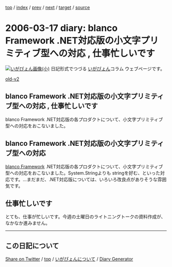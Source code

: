 [top](../index.html) 
 / [index](index.html) 
 / [prev](ig060316.html) 
 / [next](ig060318.html) 
 / [target](https://igapyon.github.io/diary/2006/ig060317.html) 
 / [source](https://github.com/igapyon/diary/blob/gh-pages/2006/ig060317.html.src.md) 

2006-03-17 diary: blanco Framework .NET対応版の小文字プリミティブ型への対応 , 仕事忙しいです
=====================================================================================================
[![いがぴょん画像(小)](https://igapyon.github.io/diary/images/iga200306s.jpg "いがぴょん")](https://igapyon.github.io/diary/memo/memoigapyon.html) 日記形式でつづる [いがぴょん](https://igapyon.github.io/diary/memo/memoigapyon.html)コラム ウェブページです。

[old-v2](ig060317-orig.html)

## blanco Framework .NET対応版の小文字プリミティブ型への対応 , 仕事忙しいです

blanco Framework .NET対応版の各プロダクトについて、小文字プリミティブ型への対応をおこないました。


## blanco Framework .NET対応版の小文字プリミティブ型への対応

[blanco Framework](http://www.igapyon.jp/blanco/blanco.ja.html) .NET対応版の各プロダクトについて、小文字プリミティブ型への対応をおこないました。System.Stringよりも
stringを好む、といった対応です。…まだまだ、.NET対応版については、いろいろ改良点がありそうな雰囲気です。

## 仕事忙しいです

とても、仕事が忙しいです。今週の土曜日のライトニングトークの資料作成が、なかなか進みません。


----------------------------------------------------------------------------------------------------

## この日記について

[Share on Twitter](https://twitter.com/intent/tweet?hashtags=igapyon%2Cdiary%2C%E3%81%84%E3%81%8C%E3%81%B4%E3%82%87%E3%82%93&text=blanco+Framework+.NET%E5%AF%BE%E5%BF%9C%E7%89%88%E3%81%AE%E5%B0%8F%E6%96%87%E5%AD%97%E3%83%97%E3%83%AA%E3%83%9F%E3%83%86%E3%82%A3%E3%83%96%E5%9E%8B%E3%81%B8%E3%81%AE%E5%AF%BE%E5%BF%9C+%2C+%E4%BB%95%E4%BA%8B%E5%BF%99%E3%81%97%E3%81%84%E3%81%A7%E3%81%99&url=https%3A%2F%2Figapyon.github.io%2Fdiary%2F2006%2Fig060317.html) / [top](../index.html) / [いがぴょんについて](https://igapyon.github.io/diary/memo/memoigapyon.html) / [Diary Generator](https://github.com/igapyon/igapyonv3)
